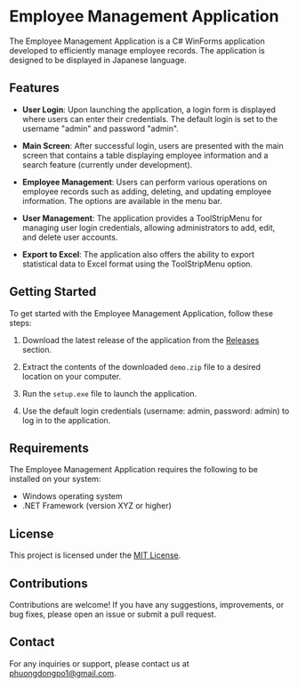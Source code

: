 # Employee Management Application

The Employee Management Application is a C# WinForms application developed to efficiently manage employee records. The application is designed to be displayed in Japanese language. 

## Features

- **User Login**: Upon launching the application, a login form is displayed where users can enter their credentials. The default login is set to the username "admin" and password "admin".

- **Main Screen**: After successful login, users are presented with the main screen that contains a table displaying employee information and a search feature (currently under development).

- **Employee Management**: Users can perform various operations on employee records such as adding, deleting, and updating employee information. The options are available in the menu bar.

- **User Management**: The application provides a ToolStripMenu for managing user login credentials, allowing administrators to add, edit, and delete user accounts.

- **Export to Excel**: The application also offers the ability to export statistical data to Excel format using the ToolStripMenu option.

## Getting Started

To get started with the Employee Management Application, follow these steps:

1. Download the latest release of the application from the [Releases](https://github.com/Phuongdong-max/Employee-management-app/releases) section.

2. Extract the contents of the downloaded `demo.zip` file to a desired location on your computer.

3. Run the `setup.exe` file to launch the application.

4. Use the default login credentials (username: admin, password: admin) to log in to the application.

## Requirements

The Employee Management Application requires the following to be installed on your system:

- Windows operating system
- .NET Framework (version XYZ or higher)

## License

This project is licensed under the [MIT License](LICENSE).

## Contributions

Contributions are welcome! If you have any suggestions, improvements, or bug fixes, please open an issue or submit a pull request.

## Contact

For any inquiries or support, please contact us at [phuongdongpo1@gmail.com](mailto:phuongdongpo1@gmail.com).


